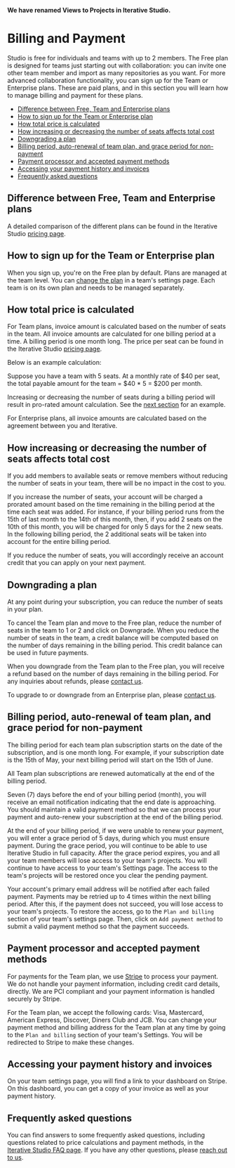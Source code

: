 <admon>

**We have renamed Views to Projects in Iterative Studio.**

</admon>

# Billing and Payment

Studio is free for individuals and teams with up to 2 members. The Free plan is
designed for teams just starting out with collaboration: you can invite one
other team member and import as many repositories as you want. For more advanced
collaboration functionality, you can sign up for the Team or Enterprise plans.
These are paid plans, and in this section you will learn how to manage billing
and payment for these plans.

- [Difference between Free, Team and Enterprise plans](#difference-between-free-team-and-enterprise-plans)
- [How to sign up for the Team or Enterprise plan](#how-to-sign-up-for-the-team-or-enterprise-plan)
- [How total price is calculated](#how-total-price-is-calculated)
- [How increasing or decreasing the number of seats affects total cost](#how-increasing-or-decreasing-the-number-of-seats-affects-total-cost)
- [Downgrading a plan](#downgrading-a-plan)
- [Billing period, auto-renewal of team plan, and grace period for non-payment](#billing-period-auto-renewal-of-team-plan-and-grace-period-for-non-payment)
- [Payment processor and accepted payment methods](#payment-processor-and-accepted-payment-methods)
- [Accessing your payment history and invoices](#accessing-your-payment-history-and-invoices)
- [Frequently asked questions](#frequently-asked-questions)

## Difference between Free, Team and Enterprise plans

A detailed comparison of the different plans can be found in the Iterative
Studio [pricing page](https://studio.iterative.ai/pricing).

## How to sign up for the Team or Enterprise plan

When you sign up, you're on the Free plan by default. Plans are managed at the
team level. You can [change the plan] in a team's settings page. Each team is on
its own plan and needs to be managed separately.

[change the plan]:
  /doc/studio/user-guide/change-team-plan-and-size#change-the-plan-your-team-is-on

## How total price is calculated

For Team plans, invoice amount is calculated based on the number of seats in the
team. All invoice amounts are calculated for one billing period at a time. A
billing period is one month long. The price per seat can be found in the
Iterative Studio [pricing page](https://studio.iterative.ai/pricing).

Below is an example calculation:

Suppose you have a team with 5 seats. At a monthly rate of $40 per seat, the
total payable amount for the team = $40 \* 5 = $200 per month.

Increasing or decreasing the number of seats during a billing period will result
in pro-rated amount calculation. See the
[next section](#how-increasing-or-decreasing-the-number-of-seats-affects-total-cost)
for an example.

For Enterprise plans, all invoice amounts are calculated based on the agreement
between you and Iterative.

## How increasing or decreasing the number of seats affects total cost

If you add members to available seats or remove members without reducing the
number of seats in your team, there will be no impact in the cost to you.

If you increase the number of seats, your account will be charged a prorated
amount based on the time remaining in the billing period at the time each seat
was added. For instance, if your billing period runs from the 15th of last month
to the 14th of this month, then, if you add 2 seats on the 10th of this month,
you will be charged for only 5 days for the 2 new seats. In the following
billing period, the 2 additional seats will be taken into account for the entire
billing period.

If you reduce the number of seats, you will accordingly receive an account
credit that you can apply on your next payment.

## Downgrading a plan

At any point during your subscription, you can reduce the number of seats in
your plan.

To cancel the Team plan and move to the Free plan, reduce the number of seats in
the team to 1 or 2 and click on Downgrade. When you reduce the number of seats
in the team, a credit balance will be computed based on the number of days
remaining in the billing period. This credit balance can be used in future
payments.

When you downgrade from the Team plan to the Free plan, you will receive a
refund based on the number of days remaining in the billing period. For any
inquiries about refunds, please [contact us](mailto:support@iterative.ai).

To upgrade to or downgrade from an Enterprise plan, please
[contact us](mailto:support@iterative.ai).

## Billing period, auto-renewal of team plan, and grace period for non-payment

The billing period for each team plan subscription starts on the date of the
subscription, and is one month long. For example, if your subscription date is
the 15th of May, your next billing period will start on the 15th of June.

All Team plan subscriptions are renewed automatically at the end of the billing
period.

Seven (7) days before the end of your billing period (month), you will receive
an email notification indicating that the end date is approaching. You should
maintain a valid payment method so that we can process your payment and
auto-renew your subscription at the end of the billing period.

At the end of your billing period, if we were unable to renew your payment, you
will enter a grace period of 5 days, during which you must ensure payment.
During the grace period, you will continue to be able to use Iterative Studio in
full capacity. After the grace period expires, you and all your team members
will lose access to your team's projects. You will continue to have access to
your team's Settings page. The access to the team's projects will be restored
once you clear the pending payment.

Your account's primary email address will be notified after each failed payment.
Payments may be retried up to 4 times within the next billing period. After
this, if the payment does not succeed, you will lose access to your team's
projects. To restore the access, go to the `Plan and billing` section of your
team's settings page. Then, click on `Add payment method` to submit a valid
payment method so that the payment succeeds.

## Payment processor and accepted payment methods

For payments for the Team plan, we use [Stripe](https://stripe.com/) to process
your payment. We do not handle your payment information, including credit card
details, directly. We are PCI compliant and your payment information is handled
securely by Stripe.

For the Team plan, we accept the following cards: Visa, Mastercard, American
Express, Discover, Diners Club and JCB. You can change your payment method and
billing address for the Team plan at any time by going to the `Plan and billing`
section of your team's Settings. You will be redirected to Stripe to make these
changes.

## Accessing your payment history and invoices

On your team settings page, you will find a link to your dashboard on Stripe. On
this dashboard, you can get a copy of your invoice as well as your payment
history.

## Frequently asked questions

You can find answers to some frequently asked questions, including questions
related to price calculations and payment methods, in the
[Iterative Studio FAQ page](https://studio.iterative.ai/faq). If you have any
other questions, please [reach out to us](/doc/studio/troubleshooting#support).
